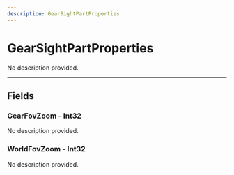 ```yaml
---
description: GearSightPartProperties
---
```


# GearSightPartProperties

No description provided.

***

## Fields

### GearFovZoom - Int32

No description provided.

### WorldFovZoom - Int32

No description provided.
